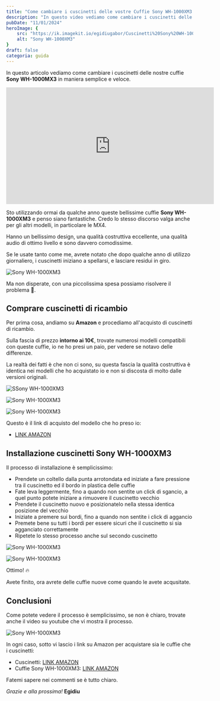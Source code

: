 ```yaml
---
title: "Come cambiare i cuscinetti delle vostre Cuffie Sony WH-1000XM3 - Guida"
description: "In questo video vediamo come cambiare i cuscinetti delle nostre cuffie Sony WH-1000XM3"
pubDate: "11/01/2024"
heroImage: {
    src: "https://ik.imagekit.io/egidiugabor/Cuscinetti%20Sony%20WH-1000MX3/Immagini/Copertina%20Sony%20WH1000MX3.png?updatedAt=1730466147305",
    alt: "Sony WH-1000XM3"
}
draft: false
categoria: guida
---
```

In questo articolo vediamo come cambiare i cuscinetti delle nostre cuffie **Sony WH-1000MX3** in maniera semplice e veloce.

<div class="youtube"><iframe width="560" height="315" src="https://www.youtube.com/embed/g3MPuUtXOIw?si=x0O0kaROrQ0yVasd" title="YouTube video player" frameborder="0" allow="accelerometer; autoplay; clipboard-write; encrypted-media; gyroscope; picture-in-picture; web-share" referrerpolicy="strict-origin-when-cross-origin" allowfullscreen></iframe></div>

Sto utilizzando ormai da qualche anno queste bellissime cuffie **Sony WH-1000XM3** e penso siano fantastiche. Credo lo stesso discorso valga anche per gli altri modelli, in particolare le MX4. 

Hanno un bellissimo design, una qualità costruttiva eccellente, una qualità audio di ottimo livello e sono davvero comodissime.

Se le usate tanto come me, avrete notato che dopo qualche anno di utilizzo giornaliero, i cuscinetti iniziano a spellarsi, e lasciare residui in giro.

![Sony WH-1000XM3](https://ik.imagekit.io/egidiugabor/Cuscinetti%20Sony%20WH-1000MX3/Immagini/Cuscinetti%20Cuffie%20Sony%20rovinati.jpg?updatedAt=1730464157734)

Ma non disperate, con una piccolissima spesa possiamo risolvere il problema 🤩.

## Comprare cuscinetti di ricambio

Per prima cosa, andiamo su **Amazon** e procediamo all'acquisto di cuscinetti di ricambio. 

Sulla fascia di prezzo **intorno ai 10€**, trovate numerosi modelli compatibili con queste cuffie, io ne ho presi un paio, per vedere se notavo delle differenze.

La realtà dei fatti è che non ci sono, su questa fascia la qualità costruttiva è identica nei modelli che ho acquistato io e non si discosta di molto dalle versioni originali.

![SSony WH-1000XM3](https://ik.imagekit.io/egidiugabor/Cuscinetti%20Sony%20WH-1000MX3/Immagini/Cuscinetti%20Cuffie%20Sony%20Amazon.jpg?updatedAt=1730464157731)

<div class="photo-gallery">

![Sony WH-1000XM3](https://ik.imagekit.io/egidiugabor/Cuscinetti%20Sony%20WH-1000MX3/Immagini/Cuscinetti%20Cuffie%20Sony%20Amazon%202.jpg?updatedAt=1730464157692)

![Sony WH-1000XM3](https://ik.imagekit.io/egidiugabor/Cuscinetti%20Sony%20WH-1000MX3/Immagini/Cuscinetti%20Cuffie%20Sony%20replace%203.jpg?updatedAt=1730464157642)

</div>

Questo è il link di acquisto del modello che ho preso io:

- [LINK AMAZON](https://amzn.to/4eXYZD3)

## Installazione cuscinetti Sony WH-1000XM3

Il processo di installazione è semplicissimo:
- Prendete un coltello dalla punta arrotondata ed iniziate a fare pressione tra il cuscinetto ed il bordo in plastica delle cuffie
- Fate leva leggermente, fino a quando non sentite un click di sgancio, a quel punto potete iniziare a rimuovere il cuscinetto vecchio
- Prendete il cuscinetto nuovo e posizionatelo nella stessa identica posizione del vecchio
- Iniziate a premere sui bordi, fino a quando non sentite i click di aggancio
- Premete bene su tutti i bordi per essere sicuri che il cuscinetto si sia agganciato correttamente
- Ripetete lo stesso processo anche sul secondo cuscinetto

<div class="photo-gallery">

![Sony WH-1000XM3](https://ik.imagekit.io/egidiugabor/Cuscinetti%20Sony%20WH-1000MX3/Immagini/Cuscinetti%20Cuffie%20Sony%20replace%202.jpg?updatedAt=1730464157657)

![Sony WH-1000XM3](https://ik.imagekit.io/egidiugabor/Cuscinetti%20Sony%20WH-1000MX3/Immagini/Cuscinetti%20Cuffie%20Sony%20OK.jpg?updatedAt=1730464157652)

</div>

Ottimo! 🔥

Avete finito, ora avrete delle cuffie nuove come quando le avete acqusitate.

## Conclusioni

Come potete vedere il processo è semplicissimo, se non è chiaro, trovate anche il video su youtube che vi mostra il processo.

![Sony WH-1000XM3](https://ik.imagekit.io/egidiugabor/Cuscinetti%20Sony%20WH-1000MX3/Immagini/Cuscinetti%20Cuffie%20Sony%20ok%202.jpg?updatedAt=1730464157951)

In ogni caso, sotto vi lascio i link su Amazon per acquistare sia le cuffie che i cuscinetti:

- Cuscinetti: [LINK AMAZON](https://amzn.to/4eXYZD3)
- Cuffie Sony WH-1000XM3: [LINK AMAZON](https://amzn.to/3NFY0ev)

Fatemi sapere nei commenti se è tutto chiaro.

*Grazie e alla prossima!*
**Egidiu**

